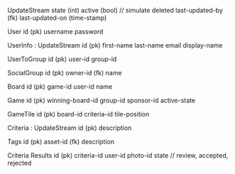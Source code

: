 UpdateStream
	state (int)
	active (bool) // simulate deleted
	last-updated-by (fk)
	last-updated-on (time-stamp)

User
	id (pk)
	username
	password

UserInfo : UpdateStream
	id (pk)
	first-name
	last-name
	email
	display-name

UserToGroup
	id (pk)
	user-id
	group-id

SocialGroup
	id (pk)
	owner-id (fk)
	name

Board
	id (pk)
	game-id
	user-id
	name

Game
	id (pk)
	winning-board-id
	group-id
	sponsor-id
	active-state

GameTile
	id (pk)
	board-id
	criteria-id
	tile-position

Criteria : UpdateStream
	id (pk)
	description

Tags
	id (pk)
	asset-id (fk)
	description

Criteria Results
	id (pk)
	criteria-id
	user-id
	photo-id
	state // review, accepted, rejected



